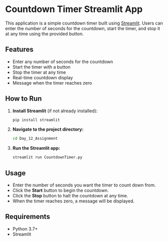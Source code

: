 # Countdown Timer Streamlit App

This application is a simple countdown timer built using [Streamlit](https://streamlit.io/). Users can enter the number of seconds for the countdown, start the timer, and stop it at any time using the provided button.

## Features
- Enter any number of seconds for the countdown
- Start the timer with a button
- Stop the timer at any time
- Real-time countdown display
- Message when the timer reaches zero

## How to Run
1. **Install Streamlit** (if not already installed):
   ```bash
   pip install streamlit
   ```
2. **Navigate to the project directory:**
   ```bash
   cd Day_12_Assignment
   ```
3. **Run the Streamlit app:**
   ```bash
   streamlit run CountdownTimer.py
   ```

## Usage
- Enter the number of seconds you want the timer to count down from.
- Click the **Start** button to begin the countdown.
- Click the **Stop** button to halt the countdown at any time.
- When the timer reaches zero, a message will be displayed.

## Requirements
- Python 3.7+
- Streamlit
